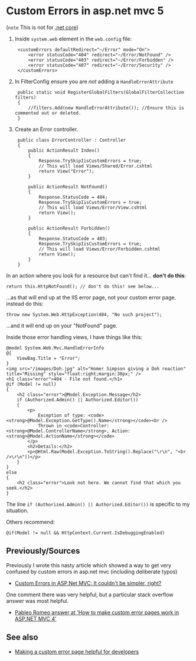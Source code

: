 ﻿# Custom Errors in asp.net mvc 5

(`note` This is not for [.net core](../.net_core_MVC/01_summary.md))

1. Inside `system.web` element in the `web.config` file:

		<customErrors defaultRedirect="~/Error" mode="On">
			<error statusCode="404" redirect="~/Error/NotFound" />
			<error statusCode="403" redirect="~/Error/Forbidden" />
			<error statusCode="407" redirect="~/Error/Security" />
		</customErrors>

2. In FilterConfig ensure you are *not* adding a `HandleErrorAttribute`

		public static void RegisterGlobalFilters(GlobalFilterCollection filters)
		{
			//filters.Add(new HandleErrorAttribute()); //Ensure this is commented out or deleted.
		}

3. Create an Error controller.

		public class ErrorController : Controller
		{
			public ActionResult Index()
			{
				Response.TrySkipIisCustomErrors = true;
				// This will load Views/Shared/Error.cshtml
				return View("Error");
			}

			public ActionResult NotFound()
			{
				Response.StatusCode = 404;
				Response.TrySkipIisCustomErrors = true;
				// This will load Views/Error/View.cshtml
				return View();
			}

			public ActionResult Forbidden()
			{
				Response.StatusCode = 403;
				Response.TrySkipIisCustomErrors = true;
				// This will load Views/Error/Forbidden.cshtml
				return View();
			}
		}

In an action where you look for a resource but can't find it... **don't do this**:

	return this.HttpNotFound(); // don't do this! see below...

...as that will end up at the IIS error page, not your custom error page.
instead do this:

	throw new System.Web.HttpException(404, "No such project");

...and it will end up on your "NotFound" page.

Inside those error handling views, I have things like this:

	@model System.Web.Mvc.HandleErrorInfo
	@{
		ViewBag.Title = "Error";
	}
	<img src="/images/Doh.jpg" alt="Homer Simpson giving a Doh reaction" title="Missing" style="float:right;margin:30px;" />
	<h1 class="error">404 - File not found.</h1>
	@if (Model != null)
	{
		<h2 class="error">@Model.Exception.Message</h2>
		if (Authorized.Admin() || Authorized.Editor())
		{
			<p>
				Exception of type: <code><strong>@Model.Exception.GetType().Name</strong></code><br />
				Thrown in <code>Controller: <strong>@Model.ControllerName</strong>, Action: <strong>@Model.ActionName</strong></code>
			</p>
			<h2>Details:</h2>
			<p>@Html.Raw(Model.Exception.ToString().Replace("\r\n", "<br />\r\n"))</p>
		}
	}
	else
	{
		<h2 class="error">Look not here. We cannot find that which you seek.</h2>
	}

The line `if (Authorized.Admin() || Authorized.Editor())` is specific to my situation.

Others recommend:

    @if(Model != null && HttpContext.Current.IsDebuggingEnabled)

## Previously/Sources

Previously I wrote this nasty article which showed a way to get very confused by custom errors in asp.net mvc (including deliberate typos)

- [Custom Errors in ASP.Net MVC: It couldn't be simpler, right?](https://secretgeek.net/custom_errors_mvc)

One comment there was very helpful, but a particular stack overflow answer was most helpful.

- [Pableo Romeo answer at 'How to make custom error pages work in ASP.NET MVC 4'](https://stackoverflow.com/a/13905859/49)

## See also

- [Making a custom error page helpful for developers](helpful_error_page.md)